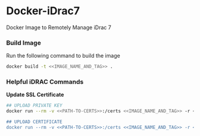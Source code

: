 # Docker-iDrac7
Docker Image to Remotely Manage iDrac 7


### Build Image
Run the following command to build the image

``` bash
docker build -t <<IMAGE_NAME_AND_TAG>> .
```
### Helpful iDRAC Commands

**Update SSL Certificate**

``` bash
## UPLOAD PRIVATE KEY
docker run --rm -v <<PATH-TO-CERTS>>:/certs <<IMAGE_NAME_AND_TAG>> -r <<IP_OF_IDRAC>> -u <<USERNAME>> -p <<PASSWORD>> sslkeyupload -t 1 -f /certs/filename.key

## UPLOAD CERTIFICATE
docker run --rm -v <<PATH-TO-CERTS>>:/certs <<IMAGE_NAME_AND_TAG>> -r <<IP_OF_IDRAC>> -u <<USERNAME>> -p <<PASSWORD>> sslcertupload -t 1 -f /certs/filename.cer
```
